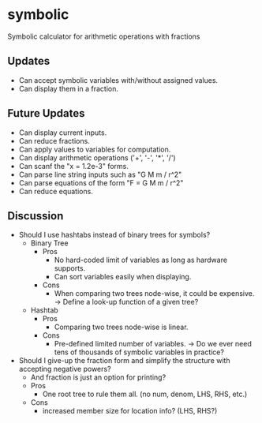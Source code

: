 # symbolic
Symbolic calculator for arithmetic operations with fractions

## Updates
- Can accept symbolic variables with/without assigned values.
- Can display them in a fraction.

## Future Updates
- Can display current inputs.
- Can reduce fractions.
- Can apply values to variables for computation.
- Can display arithmetic operations ('+', '-', '\*', '/')
- Can scanf the "x = 1.2e-3" forms.
- Can parse line string inputs such as "G M m / r^2"
- Can parse equations of the form "F = G M m / r^2"
- Can reduce equations.

## Discussion
- Should I use hashtabs instead of binary trees for symbols?
	- Binary Tree
		- Pros
			- No hard-coded limit of variables as long as hardware supports.
			- Can sort variables easily when displaying.
		- Cons
			- When comparing two trees node-wise, it could be expensive.
				-> Define a look-up function of a given tree?
	- Hashtab
		- Pros
			- Comparing two trees node-wise is linear.
		- Cons
			- Pre-defined limited number of variables.
				-> Do we ever need tens of thousands of symbolic variables in practice?
- Should I give-up the fraction form and simplify the structure with accepting negative powers?
	- And fraction is just an option for printing?
	- Pros
		- One root tree to rule them all. (no num, denom, LHS, RHS, etc.)
	- Cons
		- increased member size for location info? (LHS, RHS?)
